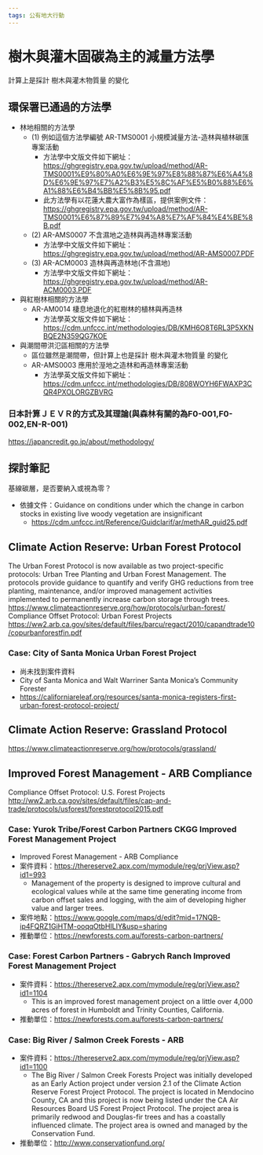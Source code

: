 ```yaml
---
tags: 公有地大行動
---
```


# 樹木與灌木固碳為主的減量方法學

計算上是採計 樹木與灌木物質量 的變化

## 環保署已通過的方法學
- 林地相關的方法學
    - (1) 例如這個方法學編號 AR-TMS0001 小規模減量方法-造林與植林碳匯專案活動
        - 方法學中文版文件如下網址：https://ghgregistry.epa.gov.tw/upload/method/AR-TMS0001%E9%80%A0%E6%9E%97%E8%88%87%E6%A4%8D%E6%9E%97%E7%A2%B3%E5%8C%AF%E5%B0%88%E6%A1%88%E6%B4%BB%E5%8B%95.pdf
        - 此方法學有以花蓮大農大富作為樣區，提供案例文件：https://ghgregistry.epa.gov.tw/upload/method/AR-TMS0001%E6%87%89%E7%94%A8%E7%AF%84%E4%BE%8B.pdf
    - (2) AR-AMS0007 不含濕地之造林與再造林專案活動
        - 方法學中文版文件如下網址：https://ghgregistry.epa.gov.tw/upload/method/AR-AMS0007.PDF
    - (3) AR-ACM0003 造林與再造林地(不含濕地)
        - 方法學中文版文件如下網址：https://ghgregistry.epa.gov.tw/upload/method/AR-ACM0003.PDF
- 與紅樹林相關的方法學
    - AR-AM0014 棲息地退化的紅樹林的植林與再造林
        - 方法學英文版文件如下網址：https://cdm.unfccc.int/methodologies/DB/KMH6O8T6RL3P5XKNBQE2N359QG7KOE
- 與潮間帶洪氾區相關的方法學
    - 區位雖然是潮間帶，但計算上也是採計 樹木與灌木物質量 的變化
    - AR-AMS0003 應用於溼地之造林和再造林專案活動
        - 方法學英文版文件如下網址：https://cdm.unfccc.int/methodologies/DB/808WOYH6FWAXP3CQR4PXOLORGZBVRG

### 日本計算ＪＥＶＲ的方式及其理論(與森林有關的為F0-001,F0-002,EN-R-001)


https://japancredit.go.jp/about/methodology/



## 探討筆記

基線碳層，是否要納入或視為零？
- 依據文件：Guidance on conditions under which the change in carbon stocks in existing live woody vegetation are insignificant
    - https://cdm.unfccc.int/Reference/Guidclarif/ar/methAR_guid25.pdf

## Climate Action Reserve: Urban Forest Protocol
The Urban Forest Protocol is now available as two project-specific protocols: Urban Tree Planting and Urban Forest Management. The protocols provide guidance to quantify and verify GHG reductions from tree planting, maintenance, and/or improved management activities implemented to permanently increase carbon storage through trees.
https://www.climateactionreserve.org/how/protocols/urban-forest/
Compliance Offset Protocol: Urban Forest Projects
https://ww2.arb.ca.gov/sites/default/files/barcu/regact/2010/capandtrade10/copurbanforestfin.pdf

### Case: City of Santa Monica Urban Forest Project
- 尚未找到案件資料
- City of Santa Monica and Walt Warriner Santa Monica’s Community Forester
- https://californiareleaf.org/resources/santa-monica-registers-first-urban-forest-protocol-project/


## Climate Action Reserve: Grassland Protocol
https://www.climateactionreserve.org/how/protocols/grassland/



## Improved Forest Management - ARB Compliance
Compliance Offset Protocol: U.S. Forest Projects
http://ww2.arb.ca.gov/sites/default/files/cap-and-trade/protocols/usforest/forestprotocol2015.pdf

### Case: Yurok Tribe/Forest Carbon Partners CKGG Improved Forest Management Project
- Improved Forest Management - ARB Compliance
- 案件資料：https://thereserve2.apx.com/mymodule/reg/prjView.asp?id1=993
    - Management of the property is designed to improve cultural and ecological values while at the same time generating income from carbon offset sales and logging, with the aim of developing higher value and larger trees.
- 案件地點：https://www.google.com/maps/d/edit?mid=17NQB-ip4FQRZ1GiHTM-ooqqOtbHILIY&usp=sharing
- 推動單位：https://newforests.com.au/forests-carbon-partners/

### Case: Forest Carbon Partners - Gabrych Ranch Improved Forest Management Project
- 案件資料：https://thereserve2.apx.com/mymodule/reg/prjView.asp?id1=1104
    - 	This is an improved forest management project on a little over 4,000 acres of forest in Humboldt and Trinity Counties, California.
- 推動單位：https://newforests.com.au/forests-carbon-partners/

### Case: Big River / Salmon Creek Forests - ARB
- 案件資料：https://thereserve2.apx.com/mymodule/reg/prjView.asp?id1=1100
    - The Big River / Salmon Creek Forests Project was initially developed as an Early Action project under version 2.1 of the Climate Action Reserve Forest Project Protocol. The project is located in Mendocino County, CA and this project is now being listed under the CA Air Resources Board US Forest Project Protocol. The project area is primarily redwood and Douglas-fir trees and has a coastally influenced climate. The project area is owned and managed by the Conservation Fund.
- 推動單位：http://www.conservationfund.org/